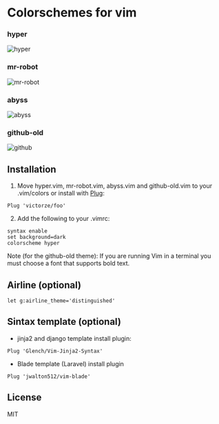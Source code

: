 # Colorschemes for vim

### hyper
![hyper](https://raw.githubusercontent.com/victorze/foo/master/img/hyper_.png)

### mr-robot
![mr-robot](https://raw.githubusercontent.com/victorze/foo/master/img/mr-robot_.png)

### abyss
![abyss](https://raw.githubusercontent.com/victorze/foo/master/img/abyss_.png)

### github-old
![github](https://raw.githubusercontent.com/victorze/foo/master/img/github_.png)

## Installation
1. Move hyper.vim, mr-robot.vim, abyss.vim and github-old.vim to your .vim/colors
or install with [Plug](https://github.com/junegunn/vim-plug):

```vim
Plug 'victorze/foo'
```

2. Add the following to your .vimrc:

```vim
syntax enable
set background=dark
colorscheme hyper
```

Note (for the github-old theme): If you are running Vim in a terminal you must choose a font that supports bold text.

## Airline (optional)

```vim
let g:airline_theme='distinguished'
```

## Sintax template (optional)

- jinja2 and django template install plugin:

```vim
Plug 'Glench/Vim-Jinja2-Syntax'
```

- Blade template (Laravel) install plugin
```vim
Plug 'jwalton512/vim-blade'
```

License
---
MIT
